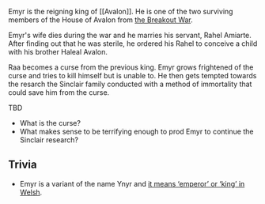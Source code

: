 Emyr is the reigning king of [[Avalon]]. He is one of the two surviving members of the House of Avalon from [the Breakout War]().

Emyr's wife dies during the war and he marries his servant, Rahel Amiarte. After finding out that he was sterile, he ordered his Rahel to conceive a child with his brother Haleal Avalon.

Raa becomes a curse from the previous king. Emyr grows frightened of the curse and tries to kill himself but is unable to. He then gets tempted towards the resarch the Sinclair family conducted with a method of immortality that could save him from the curse.

TBD
* What is the curse?
* What makes sense to be terrifying enough to prod Emyr to continue the Sinclair research?

## Trivia
* Emyr is a variant of the name Ynyr and [it means ‘emperor’ or ‘king’ in Welsh](http://www.welshboysnames.co.uk/emyr/).
